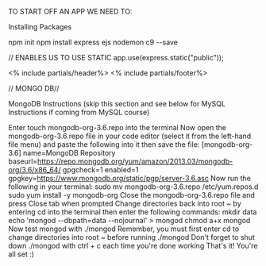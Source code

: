 TO START OFF AN APP WE NEED TO:

Installing Packages

npm init
npm install express ejs nodemon c9 --save 


// ENABLES US TO USE STATIC 
app.use(express.static("public"));

<% include partials/header%>
<% include partials/footer%>


// MONGO DB// 

MongoDB Instructions
(skip this section and see below for MySQL Instructions if coming from MySQL course)

Enter touch mongodb-org-3.6.repo into the terminal
Now open the mongodb-org-3.6.repo file in your code editor (select it from the left-hand file menu) and paste the following into it then save the file:
[mongodb-org-3.6]
name=MongoDB Repository
baseurl=https://repo.mongodb.org/yum/amazon/2013.03/mongodb-org/3.6/x86_64/
gpgcheck=1
enabled=1
gpgkey=https://www.mongodb.org/static/pgp/server-3.6.asc
Now run the following in your terminal:
sudo mv mongodb-org-3.6.repo /etc/yum.repos.d
sudo yum install -y mongodb-org
Close the mongodb-org-3.6.repo file and press Close tab when prompted
Change directories back into root ~ by entering cd into the terminal then enter the following commands:
mkdir data
echo 'mongod --dbpath=data --nojournal' > mongod
chmod a+x mongod
Now test mongod with ./mongod
Remember, you must first enter cd to change directories into root ~ before running ./mongod
Don't forget to shut down ./mongod with ctrl + c each time you're done working
That's it! You're all set :)
